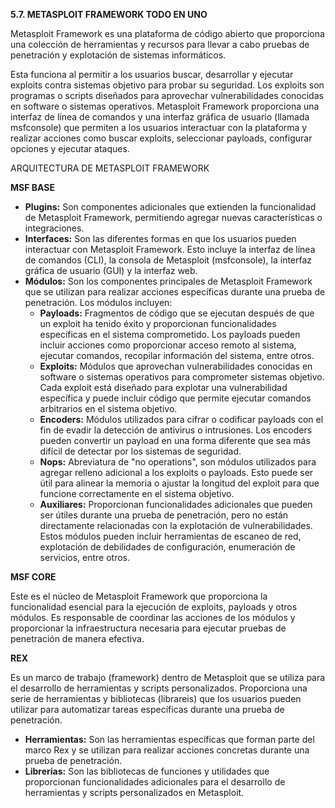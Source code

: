 **5.7. METASPLOIT FRAMEWORK TODO EN UNO**

Metasploit Framework es una plataforma de código abierto que proporciona una colección de herramientas y recursos para llevar a cabo pruebas de penetración y explotación de sistemas informáticos.

Esta funciona al permitir a los usuarios buscar, desarrollar y ejecutar exploits contra sistemas objetivo para probar su seguridad. Los exploits son programas o scripts diseñados para aprovechar vulnerabilidades conocidas en software o sistemas operativos. Metasploit Framework proporciona una interfaz de línea de comandos y una interfaz gráfica de usuario (llamada msfconsole) que permiten a los usuarios interactuar con la plataforma y realizar acciones como buscar exploits, seleccionar payloads, configurar opciones y ejecutar ataques.

ARQUITECTURA DE METASPLOIT FRAMEWORK

**MSF BASE**

- **Plugins:** Son componentes adicionales que extienden la funcionalidad de Metasploit Framework, permitiendo agregar nuevas características o integraciones.
- **Interfaces:** Son las diferentes formas en que los usuarios pueden interactuar con Metasploit Framework. Esto incluye la interfaz de línea de comandos (CLI), la consola de Metasploit (msfconsole), la interfaz gráfica de usuario (GUI) y la interfaz web.
- **Módulos:** Son los componentes principales de Metasploit Framework que se utilizan para realizar acciones específicas durante una prueba de penetración. Los módulos incluyen:
  - **Payloads:** Fragmentos de código que se ejecutan después de que un exploit ha tenido éxito y proporcionan funcionalidades específicas en el sistema comprometido. Los payloads pueden incluir acciones como proporcionar acceso remoto al sistema, ejecutar comandos, recopilar información del sistema, entre otros.
  - **Exploits:** Módulos que aprovechan vulnerabilidades conocidas en software o sistemas operativos para comprometer sistemas objetivo. Cada exploit está diseñado para explotar una vulnerabilidad específica y puede incluir código que permite ejecutar comandos arbitrarios en el sistema objetivo.
  - **Encoders:** Módulos utilizados para cifrar o codificar payloads con el fin de evadir la detección de antivirus o intrusiones. Los encoders pueden convertir un payload en una forma diferente que sea más difícil de detectar por los sistemas de seguridad.
  - **Nops:** Abreviatura de "no operations", son módulos utilizados para agregar relleno adicional a los exploits o payloads. Esto puede ser útil para alinear la memoria o ajustar la longitud del exploit para que funcione correctamente en el sistema objetivo.
  - **Auxiliares:** Proporcionan funcionalidades adicionales que pueden ser útiles durante una prueba de penetración, pero no están directamente relacionadas con la explotación de vulnerabilidades. Estos módulos pueden incluir herramientas de escaneo de red, explotación de debilidades de configuración, enumeración de servicios, entre otros.

**MSF CORE**

Este es el núcleo de Metasploit Framework que proporciona la funcionalidad esencial para la ejecución de exploits, payloads y otros módulos. Es responsable de coordinar las acciones de los módulos y proporcionar la infraestructura necesaria para ejecutar pruebas de penetración de manera efectiva.

**REX**

Es un marco de trabajo (framework) dentro de Metasploit que se utiliza para el desarrollo de herramientas y scripts personalizados. Proporciona una serie de herramientas y bibliotecas (librareis) que los usuarios pueden utilizar para automatizar tareas específicas durante una prueba de penetración.

- **Herramientas:** Son las herramientas específicas que forman parte del marco Rex y se utilizan para realizar acciones concretas durante una prueba de penetración.
- **Librerías:** Son las bibliotecas de funciones y utilidades que proporcionan funcionalidades adicionales para el desarrollo de herramientas y scripts personalizados en Metasploit.
